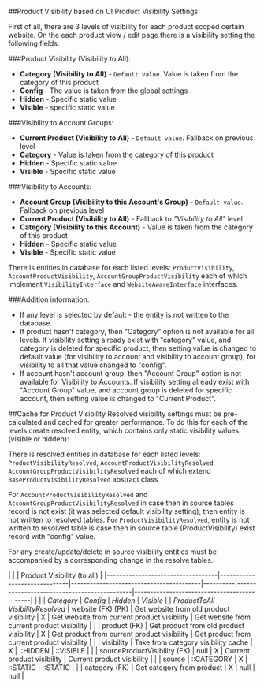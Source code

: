 ##Product Visibility based on UI Product Visibility Settings

First of all, there are 3 levels of visibility for each product scoped certain website.
On the each product view / edit page there is a visibility setting the following fields:

###Product Visibility (Visibility to All):
* **Category (Visibility to All)** - `Default value`. Value is taken from the category of this product
* **Config** - The value is taken from the global settings
* **Hidden** - Specific static value
* **Visible** - specific static value

###Visibility to Account Groups:
* **Current Product (Visibility to All)** - `Default value`. Fallback on previous level
* **Category** - Value is taken from the category of this product
* **Hidden** - Specific static value
* **Visible** - Specific static value

###Visibility to Accounts:
* **Account Group (Visibility to this Account's Group)** - `Default value`. Fallback on previous level
* **Current Product (Visibility to All)**  - Fallback to *"Visibility to All"* level
* **Category (Visibility to this Account)** - Value is taken from the category of this product
* **Hidden** - Specific static value
* **Visible** - Specific static value

There is entities in database for each listed levels:
`ProductVisibility`, `AccountProductVisibility`, `AccountGroupProductVisibility` each of which implement `VisibilityInterface` and `WebsiteAwareInterface` interfaces.

###Addition information:
* If any level is selected by default - the entity is not written to the database.
* If product hasn't category, then "Category" option is not available for all levels. If visibility setting already exist with "category" value, and category is deleted for specific product, then setting value is changed to default value (for visibility to account and visibility to account group), for visibility to all that value changed to "config".     
* If account hasn't account group, then "Account Group" option is not available for Visibility to Accounts.  If visibility setting already exist with "Account Group" value, and account group is deleted for specific account, then setting value is changed to "Current Product".

##Cache for Product Visibility
Resolved visibility settings must be pre-calculated and cached for greater performance. To do this for each of the levels create resolved entity, which contains only static visibility values (visible or hidden):

There is resolved entities in database for each listed levels:
`ProductVisibilityResolved`, `AccountProductVisibilityResolved`, `AccountGroupProductVisibilityResolved` each of which extend `BaseProductVisibilityResolved` abstract class

For `AccountProductVisibilityResolved` and `AccountGroupProductVisibilityResolved` in case then in source tables record is not exist (it was selected default visibility setting), then entity is not written to resolved tables.
For `ProductVisibilityResolved`, entity is not written to resolved table is case then in source table (ProductVisibility) exist record with "config" value.

For any create/update/delete in source visibility entities must be accompanied by a corresponding change in the resolve tables.


|                                   |                              | Product Visibility (to all)                                                                                                                    |
|-----------------------------------|------------------------------|-----------------------------------------|----------|---------------------------------------------|---------------------------------------------|
|                                   |                              | *Category*                              | *Config* | *Hidden*                                    | *Visible*                                   |
| *ProductToAll VisibilityResolved* | website (FK) (PK)            | Get website from old product visibility |    X     | Get website from current product visibility | Get website from current product visibility |
|                                   | product (FK)                 | Get product from old product visibility |    X     | Get product from current product visibility | Get product from current product visibility |
|                                   | visibility                   | Take from category visibility cache     |    X     |                   ::HIDDEN                  |                  ::VISIBLE                  |
|                                   | sourceProductVisibility (FK) |                   null                  |    X     | Current product visibility                  | Current product visibility                  |
|                                   | source                       |                ::CATEGORY               |    X     |                   ::STATIC                  |                   ::STATIC                  |
|                                   | category (FK)                | Get category from product               |    X     |                     null                    |                     null                    |
